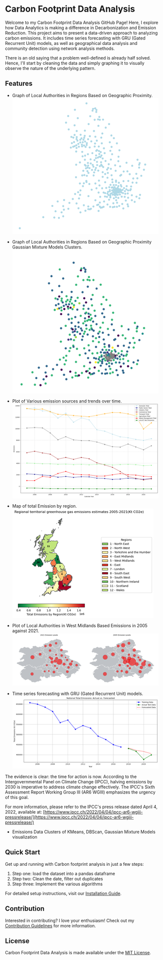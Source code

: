 # Carbon Footprint Data Analysis

Welcome to my Carbon Footprint Data Analysis GitHub Page! Here, I explore how Data Analytics is making a difference in Decarbonization and Emission Reduction. This project aims to present a data-driven approach to analyzing carbon emissions. It includes time series forecasting with GRU (Gated Recurrent Unit) models, as well as geographical data analysis and community detection using network analysis methods.

There is an old saying that a problem well-defined is already half solved. Hence, I'll start by cleaning the data and simply graphing it to visually observe the nature of the underlying pattern.

## Features

- Graph of Local Authorities in Regions Based on Geographic Proximity.
![Graph of Local Authorities in Regions Based on Geographic Proximity](image_.png)

- Graph of Local Authorities in Regions Based on Geographic Proximity Gaussian Mixture Models Clusters.
![Graph of Local Authorities in Regions Based on Geographic Proximity](gmm.png)
  
- Plot of Various emission sources and trends over time.
![Plot of Emission for different sources](Annual_Emission_trends_for_sectors.png)

- Map of total Emission by region.
![Map of Emission by Region](map_of_total_emissions_region_1.png)

- Plot of Local Authorities in West Midlands Based Emissions in 2005 against 2021.
![Plot of Local Authorities in West Midlands Based Emissions in 2005 against 2021](emissions_level_2005_2021.png)
  
- Time series forecasting with GRU (Gated Recurrent Unit) models.
![Time series forecasting with GRU](3.png)

The evidence is clear: the time for action is now. According to the Intergovernmental Panel on Climate Change (IPCC), halving emissions by 2030 is imperative to address climate change effectively. The IPCC's Sixth Assessment Report Working Group III (AR6 WGIII) emphasizes the urgency of this goal.

For more information, please refer to the IPCC's press release dated April 4, 2022, available at: [https://www.ipcc.ch/2022/04/04/ipcc-ar6-wgiii-pressrelease/](https://www.ipcc.ch/2022/04/04/ipcc-ar6-wgiii-pressrelease/)



  
- Emissions Data Clusters of KMeans, DBScan, Gaussian Mixture Models visualization 

	

## Quick Start

Get up and running with Carbon footprint analysis in just a few steps:

1. Step one: load the dataset into a pandas dataframe
2. Step two: Clean the date, filter out duplicates
3. Step three: Implement the various algorithms

For detailed setup instructions, visit our [Installation Guide](/installation).

## Contribution

Interested in contributing? I love your enthusiasm! Check out my [Contribution Guidelines](/contributing) for more information.

## License

Carbon Footprint Data Analysis is made available under the [MIT License](/license).
